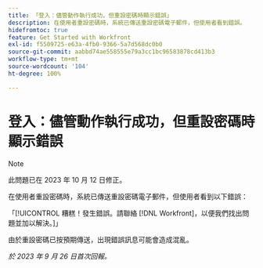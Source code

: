```yaml
---
title: 「登入：儘管動作執行成功，但重設密碼時顯示錯誤」
description: 在使用者重設密碼時，系統已傳送重設密碼電子郵件，但使用者看到錯誤。
hidefromtoc: true
feature: Get Started with Workfront
exl-id: f5509725-e63a-4fb0-9366-5a7d568dc0b0
source-git-commit: aabbd74ae558555e79a3cc1bc96583878cd413b3
workflow-type: tm+mt
source-wordcount: '104'
ht-degree: 100%

---
```


# 登入：儘管動作執行成功，但重設密碼時顯示錯誤

>[!NOTE]
>
>此問題已在 2023 年 10 月 12 日修正。

在使用者重設密碼時，系統已傳送重設密碼電子郵件，但使用者看到以下錯誤：

「[!UICONTROL 糟糕！發生錯誤。請聯絡 [!DNL Workfront]，以便我們找出問題並加以解決。]」

由於重設密碼已按預期傳送，出現錯誤訊息可能會造成混亂。

_於 2023 年 9 月 26 日首次回報。_
